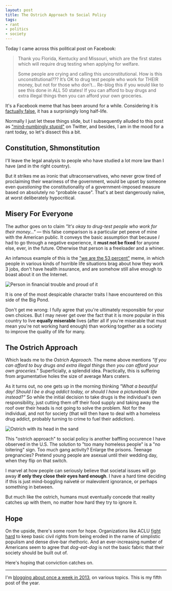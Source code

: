 ```yaml
---
layout: post
title: The Ostrich Approach to Social Policy
tags:
- rant
- politics
- society
---
```


Today I came across this political post on Facebook:

> Thank you Florida, Kentucky and Missouri, which are the first states which will require drug testing when applying for welfare.
>
> Some people are crying and calling this unconstitutional. How is this unconstitutional??? It’s OK to drug test people who work for THEIR money, but not for those who don’t… Re-blog this if you would like to see this done in ALL 50 states! If you can afford to buy drugs and extra illegal things then you can afford your own groceries.

It's a Facebook meme that has been around for a while. Considering it is [factually false](http://www.dailykos.com/story/2011/08/19/1008594/-Pre-public-assistance-drug-testing-a-refutation), it has a surprisingly long half-life.

Normally I just let these things slide, but I subsequently alluded to this post as ["mind-numbingly stupid"](https://twitter.com/fwenzel/status/304029425945690113) on Twitter, and besides, I am in the mood for a rant today, so let's dissect this a bit.

## Constitution, Shmonstitution
I'll leave the legal analysis to people who have studied a lot more law than I have (and in the right country).

But it strikes me as ironic that ultraconservatives, who never grow tired of proclaiming their weariness of the government, would be upset by someone even *questioning* the constitutionality of a government-imposed measure based on absolutely no "probable cause". That's at best dangerously naïve, at worst deliberately hypocritical.

## Misery For Everyone
The author goes on to claim *"It's okay to drug-test people who work for their money…"* — this false comparison is a particular pet peeve of mine with the American public. It conveys the basic assumption that because *I* had to go through a negative experience, it **must not be fixed** for anyone else, ever, in the future. Otherwise that person is a freeloader and a whiner.

An infamous example of this is the ["we are the 53 percent"](http://the53.tumblr.com/) meme, in which people in various kinds of horrible life situations brag about how they work 3 jobs, don't have health insurance, and are somehow still alive enough to boast about it on the Internet.

![Person in financial trouble and proud of it](/media/2013/53percent.jpg)

It is one of the most despicable character traits I have encountered on this side of the Big Pond.

Don't get me wrong: I fully agree that you're ultimately responsible for your own choices. But I may never get over the fact that it is more popular in this country to live **equally miserable** lives (after all if you're miserable that must mean you're not working hard enough) than working together as a society to improve the quality of life for many.

## The Ostrich Approach
Which leads me to the *Ostrich Approach*. The meme above mentions *"If you can afford to buy drugs and extra illegal things then you can afford your own groceries."* Superficially, a splendid idea. Practically, this is suffering from argumentative holes the size of average Mars craters.

As it turns out, no one gets up in the morning thinking *"What a beautiful day! Should I be a drug addict today, or should I have a picturebook life instead?"* So while the initial decision to take drugs is the individual's own responsibility, just cutting them off their food supply and taking away the roof over their heads is not going to solve the problem. Not for the individual, and not for society (that will then have to deal with a homeless drug addict, probably turning to crime to fuel their addiction).

![Ostrich with its head in the sand](/media/2013/ostrich.jpg)

This "ostrich approach" to social policy is another baffling occurence I have observed in the U.S. The solution to "too many homeless people" is a "no loitering" sign. Too much gang activity? Enlarge the prisons. Teenage pregnancies? Pretend young people are asexual until their wedding day, when they flip on that switch.

I marvel at how people can seriously believe that societal issues will go away **if only they close their eyes hard enough**. I have a hard time deciding if this is just mind-boggling naïveté or malevolent ignorance, or perhaps something in between.

But much like the ostrich, humans must eventually concede that reality catches up with them, no matter how hard they try to ignore it.

## Hope
On the upside, there's some room for hope. Organizations like ACLU [fight hard](http://www.aclu.org/blog/tag/drug-testing-welfare-recipients) to keep basic civil rights from being eroded in the name of simplistic populism and dense dive-bar rhethoric. And an ever-increasing number of Americans seem to agree that *dog-eat-dog* is not the basic fabric that their society should be built out of.

Here's hoping that conviction catches on.


---

I'm [blogging about once a week in 2013][challenge], on various topics. This is my fifth post of the year.

[challenge]: /2013/01/07/writing-challenge-accepted/
